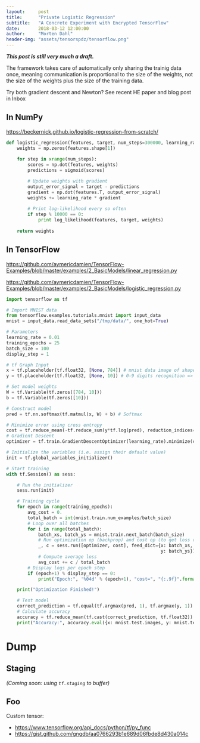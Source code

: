 ```yaml
---
layout:     post
title:      "Private Logistic Regression"
subtitle:   "A Concrete Experiment with Encrypted TensorFlow"
date:       2018-03-12 12:00:00
author:     "Morten Dahl"
header-img: "assets/tensorspdz/tensorflow.png"
---
```


<em><strong>This post is still very much a draft.</strong></em> 

The framework takes care of automatically only sharing the trainig data once, meaning communication is proportional to the size of the weights, not the size of the weights plus the size of the training data.

Try both gradient descent and Newton? See recent HE paper and blog post in Inbox

## In NumPy

https://beckernick.github.io/logistic-regression-from-scratch/

```python
def logistic_regression(features, target, num_steps=300000, learning_rate=5e-5):
    weights = np.zeros(features.shape[1])
    
    for step in xrange(num_steps):
        scores = np.dot(features, weights)
        predictions = sigmoid(scores)

        # Update weights with gradient
        output_error_signal = target - predictions
        gradient = np.dot(features.T, output_error_signal)
        weights += learning_rate * gradient
        
        # Print log-likelihood every so often
        if step % 10000 == 0:
            print log_likelihood(features, target, weights)
        
    return weights
```

## In TensorFlow

https://github.com/aymericdamien/TensorFlow-Examples/blob/master/examples/2_BasicModels/linear_regression.py

https://github.com/aymericdamien/TensorFlow-Examples/blob/master/examples/2_BasicModels/logistic_regression.py

```python
import tensorflow as tf

# Import MNIST data
from tensorflow.examples.tutorials.mnist import input_data
mnist = input_data.read_data_sets("/tmp/data/", one_hot=True)

# Parameters
learning_rate = 0.01
training_epochs = 25
batch_size = 100
display_step = 1

# tf Graph Input
x = tf.placeholder(tf.float32, [None, 784]) # mnist data image of shape 28*28=784
y = tf.placeholder(tf.float32, [None, 10]) # 0-9 digits recognition => 10 classes

# Set model weights
W = tf.Variable(tf.zeros([784, 10]))
b = tf.Variable(tf.zeros([10]))

# Construct model
pred = tf.nn.softmax(tf.matmul(x, W) + b) # Softmax

# Minimize error using cross entropy
cost = tf.reduce_mean(-tf.reduce_sum(y*tf.log(pred), reduction_indices=1))
# Gradient Descent
optimizer = tf.train.GradientDescentOptimizer(learning_rate).minimize(cost)

# Initialize the variables (i.e. assign their default value)
init = tf.global_variables_initializer()

# Start training
with tf.Session() as sess:

    # Run the initializer
    sess.run(init)

    # Training cycle
    for epoch in range(training_epochs):
        avg_cost = 0.
        total_batch = int(mnist.train.num_examples/batch_size)
        # Loop over all batches
        for i in range(total_batch):
            batch_xs, batch_ys = mnist.train.next_batch(batch_size)
            # Run optimization op (backprop) and cost op (to get loss value)
            _, c = sess.run([optimizer, cost], feed_dict={x: batch_xs,
                                                          y: batch_ys})
            # Compute average loss
            avg_cost += c / total_batch
        # Display logs per epoch step
        if (epoch+1) % display_step == 0:
            print("Epoch:", '%04d' % (epoch+1), "cost=", "{:.9f}".format(avg_cost))

    print("Optimization Finished!")

    # Test model
    correct_prediction = tf.equal(tf.argmax(pred, 1), tf.argmax(y, 1))
    # Calculate accuracy
    accuracy = tf.reduce_mean(tf.cast(correct_prediction, tf.float32))
    print("Accuracy:", accuracy.eval({x: mnist.test.images, y: mnist.test.labels}))
```

# Dump


## Staging

<em>(Coming soon: using `tf.staging` to buffer)</em>

## Foo

Custom tensor:
- https://www.tensorflow.org/api_docs/python/tf/py_func
- https://gist.github.com/gngdb/aa0766293b1e689d06fbde8d430a014c